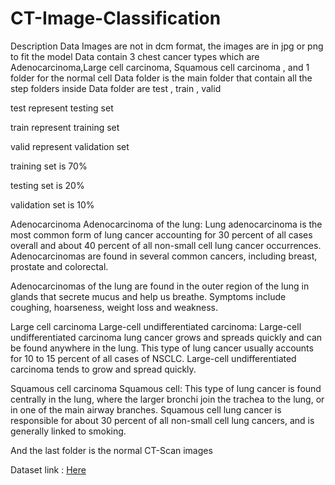 # CT-Image-Classification

Description
Data
Images are not in dcm format, the images are in jpg or png to fit the model Data contain 3 chest cancer types which are Adenocarcinoma,Large cell carcinoma, Squamous cell carcinoma , and 1 folder for the normal cell Data folder is the main folder that contain all the step folders inside Data folder are test , train , valid

test represent testing set

train represent training set

valid represent validation set


training set is 70%

testing set is 20%

validation set is 10%

Adenocarcinoma
Adenocarcinoma of the lung: Lung adenocarcinoma is the most common form of lung cancer accounting for 30 percent of all cases overall and about 40 percent of all non-small cell lung cancer occurrences. Adenocarcinomas are found in several common cancers, including breast, prostate and colorectal.

Adenocarcinomas of the lung are found in the outer region of the lung in glands that secrete mucus and help us breathe. Symptoms include coughing, hoarseness, weight loss and weakness.

Large cell carcinoma
Large-cell undifferentiated carcinoma: Large-cell undifferentiated carcinoma lung cancer grows and spreads quickly and can be found anywhere in the lung. This type of lung cancer usually accounts for 10 to 15 percent of all cases of NSCLC. Large-cell undifferentiated carcinoma tends to grow and spread quickly.

Squamous cell carcinoma
Squamous cell: This type of lung cancer is found centrally in the lung, where the larger bronchi join the trachea to the lung, or in one of the main airway branches. Squamous cell lung cancer is responsible for about 30 percent of all non-small cell lung cancers, and is generally linked to smoking.

And the last folder is the normal CT-Scan images

Dataset link :
[Here](https://www.kaggle.com/datasets/mohamedhanyyy/chest-ctscan-images)
